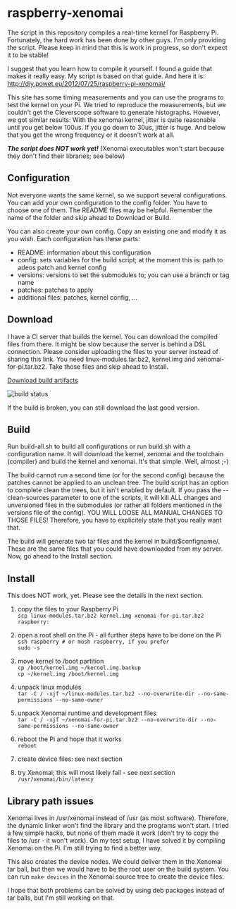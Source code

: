raspberry-xenomai
=================

The script in this repository compiles a real-time kernel for Raspberry Pi. Fortunately, the hard work
has been done by other guys. I'm only providing the script. Please keep in mind that this is work in
progress, so don't expect it to be stable!

I suggest that you learn how to compile it yourself. I found a guide that makes it really easy. My script
is based on that guide. And here it is: http://diy.powet.eu/2012/07/25/raspberry-pi-xenomai/

This site has some timing measurements and you can use the programs to test the kernel on your Pi. We tried to
reproduce the measurements, but we couldn't get the Cleverscope software to generate histographs. However, we
got similar results: With the xenomai kernel, jitter is quite reasonable until you get below 100us. If you go
down to 30us, jitter is huge. And below that you get the wrong frequency or it doesn't work at all.

***The script does NOT work yet!***
(Xenomai executables won't start because they don't find their libraries; see below)

Configuration
-------------

Not everyone wants the same kernel, so we support several configurations. You can add your own configuration to
the config folder. You have to choose one of them. The README files may be helpful. Remember the name of the
folder and skip ahead to Download or Build.

You can also create your own config. Copy an existing one and modify it as you wish. Each configuration has
these parts:

* README: information about this configuration
* config: sets variables for the build script; at the moment this is: path to adeos patch and kernel config
* versions: versions to set the submodules to; you can use a branch or tag name
* patches: patches to apply
* additional files: patches, kernel config, ...

Download
--------

I have a CI server that builds the kernel. You can download the compiled files from there. It might be slow
because the server is behind a DSL connection. Please consider uploading the files to your server instead of
sharing this link. You need linux-modules.tar.bz2, kernel.img and xenomai-for-pi.tar.bz2. Take those files
and skip ahead to Install.

[Download build artifacts](http://jenkins.bbbsnowball.de:3000/jenkins/artifact/RaspberryPi-Xenomai/build/)

![build status](http://jenkins.bbbsnowball.de:3000/jenkins/badge/RaspberryPi-Xenomai)

If the build is broken, you can still download the last good version.

Build
-----

Run build-all.sh to build all configurations or run build.sh with a configuration name. It will download
the kernel, xenomai and the toolchain (compiler) and build the kernel and xenomai. It's that simple.
Well, almost ;-)

The build cannot run a second time (or for the second config) because the patches cannot be applied to an
unclean tree. The build script has an option to complete clean the trees, but it isn't enabled by default.
If you pass the --clean-sources parameter to one of the scripts, it will kill ALL changes and unversioned
files in the submodules (or rather all folders mentioned in the versions file of the config). YOU WILL LOOSE
ALL MANUAL CHANGES TO THOSE FILES! Therefore, you have to explicitely state that you really want that.

The build will generate two tar files and the kernel in build/$configname/. These are the same files that you
could have downloaded from my server. Now, go ahead to the Install section.

Install
-------

This does NOT work, yet. Please see the details in the next section.

1. copy the files to your Raspberry Pi<br/>
    `scp linux-modules.tar.bz2 kernel.img xenomai-for-pi.tar.bz2 raspberry:`
  
2. open a root shell on the Pi - all further steps have to be done on the Pi<br/>
    `ssh raspberry # or mosh raspberry, if you prefer`<br/>
    `sudo -s`

3. move kernel to /boot partition<br/>
  `cp /boot/kernel.img ~/kernel.img.backup`<br/>
  `cp ~/kernel.img /boot/kernel.img`

4. unpack linux modules<br/>
  `tar -C / -xjf ~/linux-modules.tar.bz2 --no-overwrite-dir --no-same-permissions --no-same-owner`

5. unpack Xenomai runtime and development files<br/>
  `tar -C / -xjf ~/xenomai-for-pi.tar.bz2 --no-overwrite-dir --no-same-permissions --no-same-owner`

6. reboot the Pi and hope that it works<br/>
  `reboot`

7. create device files: see next section

8. try Xenomai; this will most likely fail - see next section<br/>
  `/usr/xenomai/bin/latency`

Library path issues
-------------------

Xenomai lives in /usr/xenomai instead of /usr (as most software). Therefore, the dynamic linker won't find
the library and the programs won't start. I tried a few simple hacks, but none of them made it work (don't
try to copy the files to /usr - it won't work). On my test setup, I have solved it by compiling Xenomai on
the Pi. I'm still trying to find a better way.

This also creates the device nodes. We could deliver them in the Xenomai tar ball, but then we would have to
be the root user on the build system. You can run `make devices` in the Xenomai source tree to create the
device files.

I hope that both problems can be solved by using deb packages instead of tar balls, but I'm still working on that.
